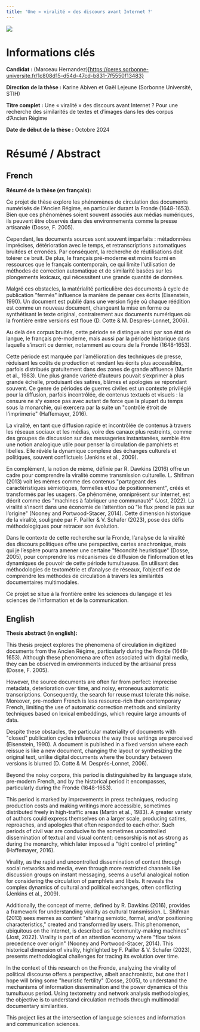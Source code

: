 ```yaml
---
title: 'Une « viralité » des discours avant Internet ?'
---
```


![](these-1.png)

# Informations clés

**Candidat :** (Marceau Hernandez)[https://ceres.sorbonne-universite.fr/1c808d15-d54d-47cd-b831-7f5550f13483}

**Direction de la thèse :** Karine Abiven et Gaël Lejeune (Sorbonne Université, STIH)

**Titre complet :** Une « viralité » des discours avant Internet ? Pour une recherche des similarités de textes et d’images dans les des corpus d’Ancien Régime

**Date de début de la thèse :** Octobre 2024

# Résumé / Abstract
## French
**Résumé de la thèse (en français):**

Ce projet de thèse explore les phénomènes de circulation des documents numérisés de l'Ancien Régime, en particulier durant la Fronde (1648-1653).
Bien que ces phénomènes soient souvent associés aux médias numériques, ils peuvent être observés dans des environnements comme la presse artisanale (Dosse, F. 2005).

Cependant, les documents sources sont souvent imparfaits : métadonnées imprécises, détérioration avec le temps, et retranscriptions automatiques bruitées et erronées. Par conséquent, la recherche de réutilisations doit tolérer ce bruit. De plus, le français pré-moderne est moins fourni en ressources que le français contemporain, ce qui limite l'utilisation de méthodes de correction automatique et de similarité basées sur les plongements lexicaux, qui nécessitent une grande quantité de données.

Malgré ces obstacles, la matérialité particulière des documents à cycle de publication "fermés" influence la manière de penser ces écrits (Eisenstein, 1990). Un document est publié dans une version figée où chaque réédition est comme un nouveau document, changeant la mise en forme ou synthétisant le texte original, contrairement aux documents numériques où la frontière entre versions est floue (D. Cotte & M. Després-Lonnet, 2006).

Au delà des corpus bruités, cette période se distingue ainsi par son état de langue, le français pré-moderne, mais aussi par la période historique dans laquelle s’inscrit ce dernier, notamment au cours de la Fronde (1648-1653).

Cette période est marquée par l’amélioration des techniques de presse, réduisant les coûts de production et rendant les écrits plus accessibles, parfois distribués gratuitement dans des zones de grande affluence (Martin et al., 1983). Une plus grande variété d’auteurs pouvait s’exprimer à plus grande échelle, produisant des satires, blâmes et apologies se répondant souvent. Ce genre de périodes de guerres civiles est un contexte privilégié pour la diffusion, parfois incontrôlée, de contenus textuels et visuels : la censure ne s’y exerce pas avec autant de force que la plupart du temps sous la monarchie, qui exercera par la suite un "contrôle étroit de l'imprimerie" (Haffemayer, 2016).

La viralité, en tant que diffusion rapide et incontrôlée de contenus à travers les réseaux sociaux et les médias, voire des canaux
plus restreints, comme des groupes de discussion sur des messageries instantanées, semble être une notion analogique utile pour penser la circulation de pamphlets et libelles. Elle révèle la dynamique complexe des échanges culturels et politiques, souvent conflictuels (Jenkins et al., 2009).

En complément, la notion de mème, définie par R. Dawkins (2016) offre un cadre pour comprendre la viralité comme transmission culturelle. L. Shifman (2013) voit les mèmes comme des contenus "partageant des caractéristiques sémiotiques, formelles et/ou de positionnement", créés et transformés par les usagers. Ce phénomène, omniprésent sur internet, est décrit comme des "machines à fabriquer une communauté" (Jost, 2022). La viralité s’inscrit dans une économie de l’attention où "le flux prend le pas sur l’origine" (Nooney and Portwood-Stacer, 2014). Cette dimension historique de la viralité, soulignée par F. Pailler & V. Schafer (2023), pose des défis méthodologiques pour retracer son évolution.

Dans le contexte de cette recherche sur la Fronde, l’analyse de la viralité des discours politiques offre une perspective, certes anachronique, mais qui je l’espère pourra amener une certaine "fécondité heuristique" (Dosse, 2005), pour comprendre les mécanismes de diffusion de l’information et les dynamiques de pouvoir de cette période tumultueuse. En utilisant des méthodologies de textométrie et d’analyse de réseaux, l’objectif est de comprendre les méthodes de circulation à travers les similarités documentaires multimodales.

Ce projet se situe à la frontière entre les sciences du langage et les sciences de l'information et de la communication.

## English
**Thesis abstract (in english):**

This thesis project explores the phenomena of circulation in digitized documents from the Ancien Régime, particularly during the Fronde (1648-1653). Although these phenomena are often associated with digital media, they can be observed in environments induced by the artisanal press (Dosse, F. 2005).

However, the source documents are often far from perfect: imprecise metadata, deterioration over time, and noisy, erroneous automatic transcriptions. Consequently, the search for reuse must tolerate this noise. Moreover, pre-modern French is less resource-rich than contemporary French, limiting the use of automatic correction methods and similarity techniques based on lexical embeddings, which require large amounts of data.

Despite these obstacles, the particular materiality of documents with "closed" publication cycles influences the way these writings are perceived (Eisenstein, 1990). A document is published in a fixed version where each reissue is like a new document, changing the layout or synthesizing the original text, unlike digital documents where the boundary between versions is blurred (D. Cotte & M. Després-Lonnet, 2006).

Beyond the noisy corpora, this period is distinguished by its language state, pre-modern French, and by the historical period it encompasses, particularly during the Fronde (1648-1653).

This period is marked by improvements in press techniques, reducing production costs and making writings more accessible, sometimes distributed freely in high-traffic areas (Martin et al., 1983). A greater variety of authors could express themselves on a larger scale, producing satires, reproaches, and apologies that often responded to each other. Such periods of civil war are conducive to the sometimes uncontrolled dissemination of textual and visual content: censorship is not as strong as during the monarchy, which later imposed a "tight control of printing" (Haffemayer, 2016).

Virality, as the rapid and uncontrolled dissemination of content through social networks and media, even through more restricted channels like discussion groups on instant messaging, seems a useful analogical notion for considering the circulation of pamphlets and libels. It reveals the complex dynamics of cultural and political exchanges, often conflicting (Jenkins et al., 2009).

Additionally, the concept of meme, defined by R. Dawkins (2016), provides a framework for understanding virality as cultural transmission. L. Shifman (2013) sees memes as content "sharing semiotic, formal, and/or positioning characteristics," created and transformed by users. This phenomenon, ubiquitous on the internet, is described as "community-making machines" (Jost, 2022). Virality is part of an attention economy where "flow takes precedence over origin" (Nooney and Portwood-Stacer, 2014). This historical dimension of virality, highlighted by F. Pailler & V. Schafer (2023), presents methodological challenges for tracing its evolution over time.

In the context of this research on the Fronde, analyzing the virality of political discourse offers a perspective, albeit anachronistic, but one that I hope will bring some "heuristic fertility" (Dosse, 2005), to understand the mechanisms of information dissemination and the power dynamics of this tumultuous period. Using textometry and network analysis methodologies, the objective is to understand circulation methods through multimodal documentary similarities.

This project lies at the intersection of language sciences and information and communication sciences.
